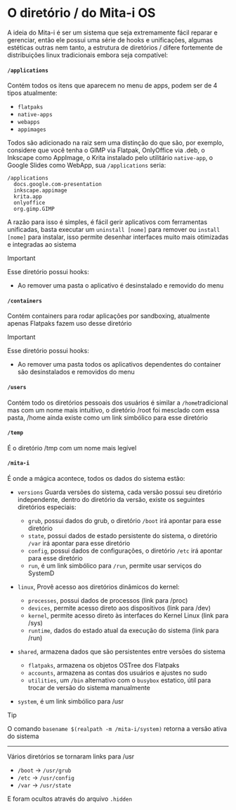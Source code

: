 # O diretório / do Mita-i OS

A ideia do Mita-i é ser um sistema que seja extremamente fácil reparar e gerenciar, então ele possui uma série de hooks e unificações, algumas estéticas outras nem tanto, a estrutura de diretórios / difere fortemente de distribuições linux tradicionais embora seja compatível:

#### `/applications`

Contém todos os itens que aparecem no menu de apps, podem ser de 4 tipos atualmente:
  - `flatpaks`
  - `native-apps`
  - `webapps`
  - `appimages`

Todos são adicionado na raiz sem uma distinção do que são, por exemplo, considere que você tenha o GIMP via Flatpak,  OnlyOffice via .deb, o Inkscape como AppImage, o Krita instalado pelo utilitário `native-app`, o Google Slides como WebApp, sua `/applications` seria:

```
/applications
  docs.google.com-presentation
  inkscape.appimage
  krita.app
  onlyoffice
  org.gimp.GIMP
```

A razão para isso é simples, é fácil gerir aplicativos com ferramentas unificadas, basta executar um `uninstall [nome]` para remover ou `install [nome]` para instalar, isso permite desenhar interfaces muito mais otimizadas e integradas ao sistema

>[!IMPORTANT]
>Esse diretório possui hooks:
> - Ao remover uma pasta o aplicativo é desinstalado e removido do menu

#### `/containers`

Contém containers para rodar aplicações por sandboxing, atualmente apenas Flatpaks fazem uso desse diretório

>[!IMPORTANT]
>Esse diretório possui hooks:
> - Ao remover uma pasta todos os aplicativos dependentes do container são desinstalados e removidos do menu

#### `/users`

Contém todo os diretórios pessoais dos usuários é similar a `/home`tradicional mas com um nome mais intuitivo, o diretório /root foi mesclado com essa pasta, /home ainda existe como um link simbólico para esse diretório

#### `/temp`

É o diretório /tmp com um nome mais legível

#### `/mita-i`

É onde a mágica acontece, todos os dados do sistema estão:

- `versions` Guarda versões do sistema, cada versão possui seu diretório independente, dentro do diretório da versão, existe os seguintes diretórios especiais:
  - `grub`, possui dados do grub, o diretório `/boot` irá apontar para esse diretório
  - `state`, possui dados de estado persistente do sistema, o diretório `/var` irá apontar para esse diretório
  - `config`, possui dados de configurações, o diretório `/etc` irá apontar para esse diretório
  - `run`, é um link simbólico para `/run`, permite usar serviços do SystemD

- `linux`, Provê acesso aos diretórios dinâmicos do kernel:

  - `processes`, possui dados de processos (link para /proc)
  - `devices`, permite acesso direto aos dispositivos  (link para /dev)
  - `kernel`, permite acesso direto às interfaces do Kernel Linux  (link para /sys)
  - `runtime`, dados do estado atual da execução do sistema  (link para /run)

- `shared`, armazena dados que são persistentes entre versões do sistema
  - `flatpaks`, armazena os objetos OSTree dos Flatpaks
  - `accounts`, armazena as contas dos usuários e ajustes no sudo
  - `utilities`, um `/bin` alternativo com o `busybox` estatico, útil para trocar de versão do sistema manualmente
- `system`, é um link simbólico para /usr

>[!TIP]
> O comando `basename $(realpath -m /mita-i/system)` retorna a versão ativa do sistema

-----------------------------------------------

Vários diretórios se tornaram links para /usr

- `/boot` -> `/usr/grub`
- `/etc` -> `/usr/config`
- `/var` -> `/usr/state`

E foram ocultos através do arquivo `.hidden`
